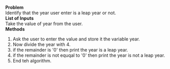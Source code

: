 **Problem**<br>
Identify that the year user enter is a leap year  or not.<br>
**List of Inputs**<br>
Take the value of year from the user.<br>
**Methods**<br>
1. Ask the user to enter the value and store it the variable year.<br>
2. Now divide the year with 4.<br>
3. if the remainder is '0' then print the year is a leap year.<br>
4. if the remainder is not equqal to '0' then print the year is not a leap year.<br>
5. End teh algorithm.
